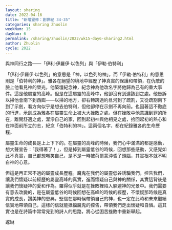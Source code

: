 ```yaml
---
layout: sharing
date: 2022-04-16
title: "新增靈修：創世紀 34-35"
categories: sharing Zhuolin
weekNum: 15
dayNum: 6
permalink: /sharing/zhuolin/2022/wk15-day6-sharing2.html
author: Zhuolin
cycle: 2022
---  
```


與神同行之路——「伊利‧伊羅伊‧以色列」與「伊勒‧伯特利」

「伊利‧伊羅伊‧以色列」的意思是「神，以色列的神」，而「伊勒‧伯特利」的意思則是「伯特利的神」。雅各在絕望的境地中經歷了神真實的保護和帶領，在仇敵的臉上他看見神的榮光，他築壇紀念神，紀念神為他改名字將他歸為己有的重大事件。這是他屬靈的高峰。但是在這屬靈的高峰中，他卻沒有到達該到之處。他告訴以掃他會南下到西餌——以掃的地方，卻右轉跨過約旦河到了疏割，又從疏割南下到了示劍，看方向似乎是想去伯特利，但他卻停在示劍不再向前。也因著這不徹底的行進，示劍成為雅各在屬靈生命上被大大挫敗之處。但在挫敗中他意識到罪的所在，離開舒適之處，潔淨自己的家，回到起初神與他相見之處，拾回起初的熱心和在神面前所立的志，紀念「伯特利的神」。這兩個名字，都在紀錄雅各的生命歷程。

屬靈生命的成長是上上下下的。在屬靈的高峰的時候，我們心中滿滿的都是感動，想大聲宣告：「我得著了！」，但是掉到屬靈低谷的時候，回想那些感動，又感覺如此不真實，自己都想嘲笑自己，是不是一時被荷爾蒙沖昏了頭腦，其實根本就不明白神的心意。

但這是再正常不過的屬靈成長歷程。魔鬼在我們的屬靈低谷誘騙我們，控告我們，讓我們懷疑以前經歷的屬靈高峰的真實，進而懷疑自己與神的關係，其實這背後是讓我們懷疑神的愛和作為。羅得似乎就是在挫敗裡陷入躲避神的光景中。我們需要有意去改變的，是在屬靈低谷的時候回想在高峰的時候的經歷，不懷疑那時候是真實的成長，讚美神的恩典，堅信在那時候帶領自己的神，也一定在此時和未來繼續信實地帶領自己，這樣的信就能抵擋魔鬼的控告，帶領我們走出懷疑和自憐。這其實也是在詩篇中常常見到的詩人的思路，將心從困苦挫敗中重新舉起。

琢琳
